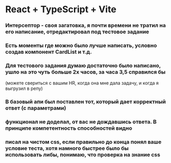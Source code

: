# React + TypeScript + Vite

### Интерсептор - своя загатовка, я почти времени не тратил на его написание, отредактировал под тестовое задание

### Есть моменты где можно было лучше написать, условно создав компонент CardList и т.д.

### Для тестового задания думаю достаточно было написано, ушло на это чуть больше 2х часов, за часа 3,5 справился бы
(можете свериться с вашим HR, когда она мне дала задачу, и когда я выгрузил в репу)

### В базовый апи был поставлен тот, который дает корректный ответ (с параметрами)

### функционал не доделал, от вас не дождавшись ответа. В принципе компетентность способностей видно

### писал на чистом css, если правильно до конца понял ваше условие теста, хотя намного быстрее было бы использовать либы, понимаю, что проверка на знание css

